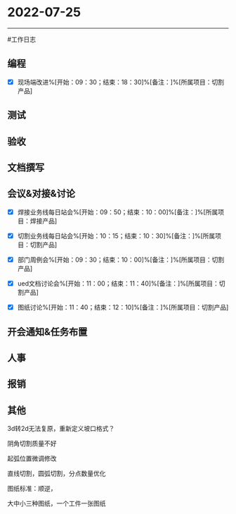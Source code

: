 # 2022-07-25 

---

#工作日志

## 编程
- [x] 现场端改进%[开始：09：30；结束：18：30]%[备注：]%[所属项目：切割产品]


## 测试



## 验收 



## 文档撰写 



## 会议&对接&讨论
- [x] 焊接业务线每日站会%[开始：09：50；结束：10：00]%[备注：]%[所属项目：焊接产品]
- [x] 切割业务线每日站会%[开始：10：15；结束：10：30]%[备注：]%[所属项目：切割产品]
- [x] 部门周例会%[开始：09：30；结束：10：00]%[备注：]%[所属项目：切割产品]
- [x] ued文档讨论会%[开始：11：00；结束：11：40]%[备注：]%[所属项目：切割产品]
- [x] 图纸讨论%[开始：11：40；结束：12：10]%[备注：]%[所属项目：切割产品]


## 开会通知&任务布置



## 人事



## 报销



## 其他

3d转2d无法复原，重新定义坡口格式？

阴角切割质量不好

起弧位置微调修改

直线切割，圆弧切割，分点数量优化

图纸标准：顺逆，

大中小三种图纸，一个工件一张图纸

